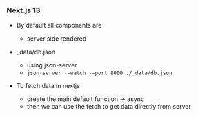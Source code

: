 ### Next.js 13

- By default all components are

  - server side rendered

- \_data/db.json

  - using json-server
  - `json-server --watch --port 8000 ./_data/db.json`

- To fetch data in nextjs
  - create the main default function -> async
  - then we can use the fetch to get data directly from server
